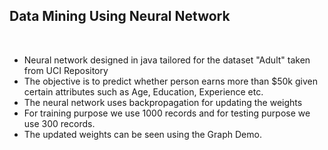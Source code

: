<h2>Data Mining Using Neural Network </h2>  &nbsp;

* Neural network designed in java tailored for the dataset "Adult" taken from UCI Repository <br>
* The objective is to predict whether person earns more than $50k given certain attributes such as Age, Education, Experience     etc. <br>
* The neural network uses backpropagation for updating the weights<br>
*  For training purpose we use 1000 records and for testing purpose we use 300 records.<br>
*  The updated weights can be seen using the Graph Demo.<br>

